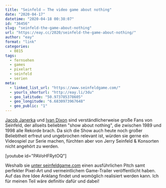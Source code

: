 ```yaml
---
title: "Seinfeld – The video game about nothing"
date: "2020-04-17"
datetime: "2020-04-18 00:38:07"
id: "36456"
slug: "seinfeld-the-game-about-nothing"
url: "https://eay.cc/2020/seinfeld-the-game-about-nothing/"
author: "eay"
format: "link"
categories:
  - 0815
tags:
  - fernsehen
  - games
  - pixelart
  - seinfeld
  - serien
meta:
  - linked_list_url: "https://www.seinfeldgame.com/"
  - yourls_shorturl: "http://eay.li/3du"
  - geo_latitude: "50.973785378605"
  - geo_longitude: "6.6830973967648"
  - geo_public: "1"
---
```


[Jacob Janerka](https://twitter.com/JacobJanerka) und [Ivan Dixon](https://www.ivandixon.com/) sind verständlicherweise große Fans von Seinfeld, der allseits beliebten "show about nothing", die zwischen 1989 und 1998 alle Rekorde brach. Da sich die Show auch heute noch großer Beliebtheit erfreut und ungebrochen relevant ist, würden sie gerne ein Videospiel zur Serie machen, fürchten aber von Jerry Seinfeld & Konsorten nicht angehört zu werden.

\[youtube id="PAVoHFRytOQ"\]

Weshalb sie [unter seinfeldgame.com](https://www.seinfeldgame.com/) einen ausführlichen Pitch samt perfekter Pixel-Art und vermeintlichem Game-Trailer veröffentlicht haben. Auf das ihre Idee Anklang findet und womöglich realisiert werden kann. Ich für meinen Teil wäre definitiv dafür und dabei!
